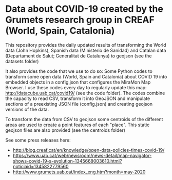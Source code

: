 # Data about COVID-19 created by the Grumets research group in CREAF (World, Spain, Catalonia)

This repository provides the daily updated results of transforming the World data (John Hopkins), Spanish data (Ministerio de Sanidad) and Catalan data (Departament de Salut; Generalitat de Catalunya) to geojson (see the datasets folder)

It also provides the code that we use to do so:  Some Python codes to transform some open data (World, Spain and Catalonia) about COVID 19 into embedded objects in a config.json that configures the MiraMon Map Browser. I use these codes every day to regularly update this map: http://datacube.uab.cat/covid19/ (see the code folder). The codes combine the capacity to read CSV, transform it into GeoJSON and manipulate sections of a preexisting JSON file (config.json) and creating geojson versions of the data.

To transform the data from CSV to geojson some centroids of the different areas are used to create a point features of each "place". This static geojson files are also provided (see the centroids folder)

See some press releases here:
* http://blog.creaf.cat/en/knowledge/open-data-policies-times-covid-19/
* https://www.uab.cat/web/newsroom/news-detail/map-navigator-shows-covid-19-s-evolution-1345668003610.html?noticiaid=1345822779560
* http://www.grumets.uab.cat/index_eng.htm?month=may-2020
